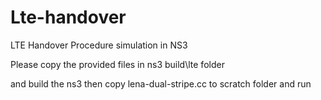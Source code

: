 Lte-handover
============

LTE Handover Procedure simulation in NS3


Please copy the provided files in ns3 build\lte folder

and build the ns3 then copy lena-dual-stripe.cc to scratch folder and run

